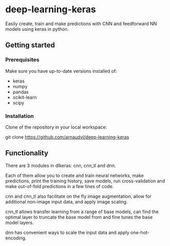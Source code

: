 # deep-learning-keras
Easily create, train and make predictions with CNN and feedforward NN models using keras in python.

## Getting started

### Prerequisites

Make sure you have up-to-date versions installed of:

  - keras
  - numpy
  - pandas
  - scikit-learn
  - scipy

### Installation

Clone of the repository in your local workspace:

git clone https://github.com/arnaudvl/deep-learning-keras

## Functionality

There are 3 modules in dlkeras: cnn, cnn_tl and dnn.

Each of them allow you to create and train neural networks, make predictions,
print the training history, save models, run cross-validation and make out-of-fold predictions in a few lines of code.

cnn and cnn_tl also facilitate on the fly image augmentation, allow for additional non-image input data, and apply image scaling.

cnn_tl allows transfer learning from a range of base models, can find the optimal layer to truncate the base model from and fine tunes the base model layers.

dnn has convenient ways to scale the input data and apply one-hot-encoding.
